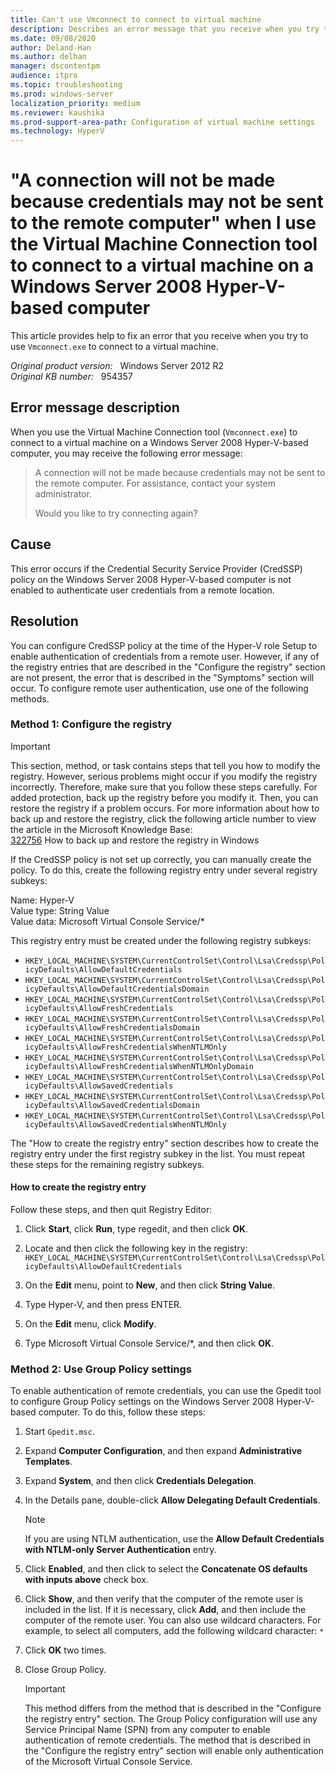 ```yaml
---
title: Can't use Vmconnect to connect to virtual machine
description: Describes an error message that you receive when you try to use Vmconnect.exe to connect to a virtual machine in Windows Server 2008. To resolve this error, you must verify that the required registry keys are configured to enable remote authentication.
ms.date: 09/08/2020
author: Deland-Han
ms.author: delhan
manager: dscontentpm
audience: itpro
ms.topic: troubleshooting
ms.prod: windows-server
localization_priority: medium
ms.reviewer: kaushika
ms.prod-support-area-path: Configuration of virtual machine settings
ms.technology: HyperV
---
```

# "A connection will not be made because credentials may not be sent to the remote computer" when I use the Virtual Machine Connection tool to connect to a virtual machine on a Windows Server 2008 Hyper-V-based computer

This article provides help to fix an error that you receive when you try to use `Vmconnect.exe` to connect to a virtual machine.

_Original product version:_ &nbsp; Windows Server 2012 R2  
_Original KB number:_ &nbsp; 954357

## Error message description

When you use the Virtual Machine Connection tool (`Vmconnect.exe`) to connect to a virtual machine on a Windows Server 2008 Hyper-V-based computer, you may receive the following error message:  
> A connection will not be made because credentials may not be sent to the remote computer. For assistance, contact your system administrator.
>
> Would you like to try connecting again?

## Cause

This error occurs if the Credential Security Service Provider (CredSSP) policy on the Windows Server 2008 Hyper-V-based computer is not enabled to authenticate user credentials from a remote location.

## Resolution

You can configure CredSSP policy at the time of the Hyper-V role Setup to enable authentication of credentials from a remote user. However, if any of the registry entries that are described in the "Configure the registry" section are not present, the error that is described in the "Symptoms" section will occur. To configure remote user authentication, use one of the following methods.

### Method 1: Configure the registry

> [!IMPORTANT]
> This section, method, or task contains steps that tell you how to modify the registry. However, serious problems might occur if you modify the registry incorrectly. Therefore, make sure that you follow these steps carefully. For added protection, back up the registry before you modify it. Then, you can restore the registry if a problem occurs. For more information about how to back up and restore the registry, click the following article number to view the article in the Microsoft Knowledge Base:  
[322756](https://support.microsoft.com/help/322756) How to back up and restore the registry in Windows  

If the CredSSP policy is not set up correctly, you can manually create the policy. To do this, create the following registry entry under several registry subkeys:

Name: Hyper-V  
Value type: String Value  
Value data: Microsoft Virtual Console Service/*  

This registry entry must be created under the following registry subkeys:  

- `HKEY_LOCAL_MACHINE\SYSTEM\CurrentControlSet\Control\Lsa\Credssp\PolicyDefaults\AllowDefaultCredentials`  
- `HKEY_LOCAL_MACHINE\SYSTEM\CurrentControlSet\Control\Lsa\Credssp\PolicyDefaults\AllowDefaultCredentialsDomain`  
- `HKEY_LOCAL_MACHINE\SYSTEM\CurrentControlSet\Control\Lsa\Credssp\PolicyDefaults\AllowFreshCredentials`  
- `HKEY_LOCAL_MACHINE\SYSTEM\CurrentControlSet\Control\Lsa\Credssp\PolicyDefaults\AllowFreshCredentialsDomain`  
- `HKEY_LOCAL_MACHINE\SYSTEM\CurrentControlSet\Control\Lsa\Credssp\PolicyDefaults\AllowFreshCredentialsWhenNTLMOnly`  
- `HKEY_LOCAL_MACHINE\SYSTEM\CurrentControlSet\Control\Lsa\Credssp\PolicyDefaults\AllowFreshCredentialsWhenNTLMOnlyDomain`  
- `HKEY_LOCAL_MACHINE\SYSTEM\CurrentControlSet\Control\Lsa\Credssp\PolicyDefaults\AllowSavedCredentials`  
- `HKEY_LOCAL_MACHINE\SYSTEM\CurrentControlSet\Control\Lsa\Credssp\PolicyDefaults\AllowSavedCredentialsDomain`  
- `HKEY_LOCAL_MACHINE\SYSTEM\CurrentControlSet\Control\Lsa\Credssp\PolicyDefaults\AllowSavedCredentialsWhenNTLMOnly`  

The "How to create the registry entry" section describes how to create the registry entry under the first registry subkey in the list. You must repeat these steps for the remaining registry subkeys.

#### How to create the registry entry

Follow these steps, and then quit Registry Editor:

1. Click **Start**, click **Run**, type regedit, and then click **OK**.

2. Locate and then click the following key in the registry:
 `HKEY_LOCAL_MACHINE\SYSTEM\CurrentControlSet\Control\Lsa\Credssp\PolicyDefaults\AllowDefaultCredentials`  

3. On the **Edit** menu, point to **New**, and then click **String Value**.
4. Type Hyper-V, and then press ENTER.

5. On the **Edit** menu, click **Modify**.

6. Type Microsoft Virtual Console Service/*, and then click **OK**.

### Method 2: Use Group Policy settings

To enable authentication of remote credentials, you can use the Gpedit tool to configure Group Policy settings on the Windows Server 2008 Hyper-V-based computer. To do this, follow these steps:  

1. Start `Gpedit.msc`.
2. Expand **Computer Configuration**, and then expand **Administrative Templates**.
3. Expand **System**, and then click **Credentials Delegation**.
4. In the Details pane, double-click **Allow Delegating Default Credentials**.

    > [!NOTE]
    > If you are using NTLM authentication, use the **Allow Default Credentials with NTLM-only Server Authentication** entry.  

5. Click **Enabled**, and then click to select the **Concatenate OS defaults with inputs above** check box.
6. Click **Show**, and then verify that the computer of the remote user is included in the list. If it is necessary, click **Add**, and then include the computer of the remote user. You can also use wildcard characters. For example, to select all computers, add the following wildcard character: `*`
7. Click **OK** two times.
8. Close Group Policy.

    > [!IMPORTANT]
    > This method differs from the method that is described in the "Configure the registry entry" section. The Group Policy configuration will use any Service Principal Name (SPN) from any computer to enable authentication of remote credentials. The method that is described in the "Configure the registry entry" section will enable only authentication of the Microsoft Virtual Console Service.
